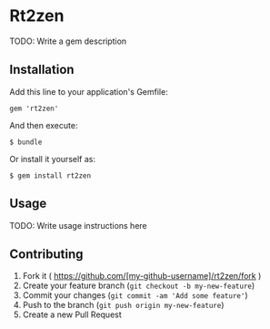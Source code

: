 # Rt2zen

TODO: Write a gem description

## Installation

Add this line to your application's Gemfile:

    gem 'rt2zen'

And then execute:

    $ bundle

Or install it yourself as:

    $ gem install rt2zen

## Usage

TODO: Write usage instructions here

## Contributing

1. Fork it ( https://github.com/[my-github-username]/rt2zen/fork )
2. Create your feature branch (`git checkout -b my-new-feature`)
3. Commit your changes (`git commit -am 'Add some feature'`)
4. Push to the branch (`git push origin my-new-feature`)
5. Create a new Pull Request
